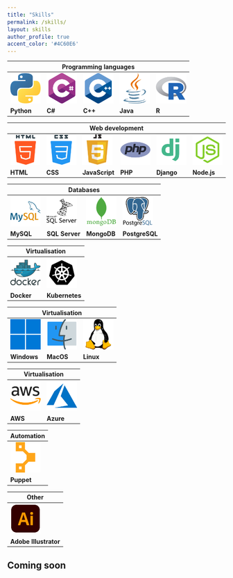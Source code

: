 ```yaml
---
title: "Skills"
permalink: /skills/
layout: skills
author_profile: true
accent_color: '#4C60E6'
---
```


<div id="technical">

  <table class="skills-table">
    <thead>
    <tr>
      <th colspan="5"><strong>Programming languages</strong></th>
    </tr>
    </thead>
    <tbody>
    <tr>
      <td><img class="centre-aligned" src="/images/ts-icons/programming/python.png" alt="image not found" width="70px"></td>
      <td><img class="centre-aligned" src="/images/ts-icons/programming/c-sharp.png" alt="image not found" width="70px"></td>
      <td><img class="centre-aligned" src="/images/ts-icons/programming/c-.png" alt="image not found" width="70px"></td>
      <td><img class="centre-aligned" src="/images/ts-icons/programming/java.png" alt="image not found" width="70px"></td>
      <td><img class="centre-aligned" src="/images/ts-icons/programming/r.png" alt="image not found" width="70px"></td>
    </tr>
    <tr>
      <td><strong>Python</strong></td>
      <td><strong>C#</strong></td>
      <td><strong>C++</strong></td>
      <td><strong>Java</strong></td>
      <td><strong>R</strong></td>
    </tr>
    </tbody>
  </table>

  <table class="skills-table">
    <thead>
    <tr>
      <th colspan="6"><strong>Web development</strong></th>
    </tr>
    </thead>
    <tbody>
    <tr>
      <td><img class="centre-aligned" src="/images/ts-icons/web/html-5.png" alt="image not found" width="70px"></td>
      <td><img class="centre-aligned" src="/images/ts-icons/web/css.png" alt="image not found" width="70px"></td>
      <td><img class="centre-aligned" src="/images/ts-icons/web/javascript.png" alt="image not found" width="70px"></td>
      <td><img class="centre-aligned" src="/images/ts-icons/web/php.png" alt="image not found" width="70px"></td>
      <td><img class="centre-aligned" src="/images/ts-icons/web/django.png" alt="image not found" width="70px"></td>
      <td><img class="centre-aligned" src="/images/ts-icons/web/node.png" alt="image not found" width="70px"></td>
    </tr>
    <tr>
      <td><strong>HTML</strong></td>
      <td><strong>CSS</strong></td>
      <td><strong>JavaScript</strong></td>
      <td><strong>PHP</strong></td>
      <td><strong>Django</strong></td>
      <td><strong>Node.js</strong></td>
    </tr>
    </tbody>
  </table>

  <table class="skills-table">
    <thead>
    <tr>
      <th colspan="4"><strong>Databases</strong></th>
    </tr>
    </thead>
    <tbody>
    <tr>
      <td><img class="centre-aligned" src="/images/ts-icons/database/mysql.png" alt="image not found" width="70px"></td>
      <td><img class="centre-aligned" src="/images/ts-icons/database/sql-server.png" alt="image not found" width="70px"></td>
      <td><img class="centre-aligned" src="/images/ts-icons/database/mongodb.png" alt="image not found" width="70px"></td>
      <td><img class="centre-aligned" src="/images/ts-icons/database/postgresql.png" alt="image not found" width="70px"></td>
    </tr>
    <tr>
      <td><strong>MySQL</strong></td>
      <td><strong>SQL Server</strong></td>
      <td><strong>MongoDB</strong></td>
      <td><strong>PostgreSQL</strong></td>
    </tr>
    </tbody>
  </table>

  <table class="skills-table">
    <thead>
    <tr>
      <th colspan="2"><strong>Virtualisation</strong></th>
    </tr>
    </thead>
    <tbody>
    <tr>
      <td><img class="centre-aligned" src="/images/ts-icons/virtualisation/docker.png" alt="image not found" width="70px"></td>
      <td><img class="centre-aligned" src="/images/ts-icons/virtualisation/kubernetes.png" alt="image not found" width="70px"></td>
    </tr>
    <tr>
      <td><strong>Docker</strong></td>
      <td><strong>Kubernetes</strong></td>
    </tr>
    </tbody>
  </table>

  <table class="skills-table">
    <thead>
    <tr>
      <th colspan="3"><strong>Virtualisation</strong></th>
    </tr>
    </thead>
    <tbody>
    <tr>
      <td><img class="centre-aligned" src="/images/ts-icons/os/windows.png" alt="image not found" width="70px"></td>
      <td><img class="centre-aligned" src="/images/ts-icons/os/macos.png" alt="image not found" width="70px"></td>
      <td><img class="centre-aligned" src="/images/ts-icons/os/linux.png" alt="image not found" width="70px"></td>
    </tr>
    <tr>
      <td><strong>Windows</strong></td>
      <td><strong>MacOS</strong></td>
      <td><strong>Linux</strong></td>
    </tr>
    </tbody>
  </table>

  <table class="skills-table">
    <thead>
    <tr>
      <th colspan="2"><strong>Virtualisation</strong></th>
    </tr>
    </thead>
    <tbody>
    <tr>
      <td><img class="centre-aligned" src="/images/ts-icons/cloud/amazon-aws.png" alt="image not found" width="70px"></td>
      <td><img class="centre-aligned" src="/images/ts-icons/cloud/azure.png" alt="image not found" width="70px"></td>
    </tr>
    <tr>
      <td><strong>AWS</strong></td>
      <td><strong>Azure</strong></td>
    </tr>
    </tbody>
  </table>

  <table class="skills-table">
    <thead>
    <tr>
      <th colspan="2"><strong>Automation</strong></th>
    </tr>
    </thead>
    <tbody>
    <tr>
      <td><img class="centre-aligned" src="/images/ts-icons/automation/puppet.png" alt="image not found" width="70px"></td>
    </tr>
    <tr>
      <td><strong>Puppet</strong></td>
    </tr>
    </tbody>
  </table>

  <table class="skills-table">
    <thead>
    <tr>
      <th colspan="2"><strong>Other</strong></th>
    </tr>
    </thead>
    <tbody>
    <tr>
      <td><img class="centre-aligned" src="/images/ts-icons/other/adobe-illustrator.png" alt="image not found" width="70px"></td>
    </tr>
    <tr>
      <td><strong>Adobe Illustrator</strong></td>
    </tr>
    </tbody>
  </table>

</div>

<div id="softSkills">

  <h2>Coming soon</h2>

</div>

